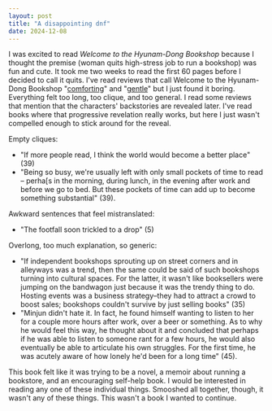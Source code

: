 ```yaml
---
layout: post
title: "A disappointing dnf"
date: 2024-12-08
---
```


I was excited to read *Welcome to the Hyunam-Dong Bookshop* because I thought the premise (woman quits high-stress job to run a bookshop) was fun and cute. It took me two weeks to read the first 60 pages before I decided to call it quits.  I've read reviews that call Welcome to the Hyunam-Dong Bookshop "[comforting](https://catherinerosegunther.com/2023/12/16/review-welcome-to-the-hyunam-dong-bookshop-by-hwang-bo-reum/)" and "[gentle](https://judithmckinnon.com/2024/09/29/book-review-welcome-to-the-hyunam-dong-bookshop-by-huang-bo-reum-a-novel-about-new-beginnings-friendship-and-reading/)" but I just found it boring. Everything felt too long, too clique, and too general. I read some reviews that mention that the characters' backstories are revealed later. I've read books where that progressive revelation really works, but here I just wasn't compelled enough to stick around for the reveal. 

Empty cliques:

- "If more people read, I think the world would become a better place" (39)
- "Being so busy, we're usually left with only small pockets of time to read – perha[s in the morning, during lunch, in the evening after work and before we go to bed. But these pockets of time can add up to become something substantial" (39). 

Awkward sentences that feel mistranslated:

- "The footfall soon trickled to a drop" (5)

Overlong, too much explanation, so generic:

- "If independent bookshops sprouting up on street corners and in alleyways was a trend, then the same could be said of such bookshops turning into cultural spaces. For the latter, it wasn't like booksellers were jumping on the bandwagon just because it was the trendy thing to do. Hosting events was a business strategy–they had to attract a crowd to boost sales; bookshops couldn't survive by just selling books" (35)
- "Minjun didn't hate it. In fact, he found himself wanting to listen to her for a couple more hours after work, over a beer or something. As to why he would feel this way, he thought about it and concluded that perhaps if he was able to listen to someone rant for a few hours, he would also eventually be able to articulate his own struggles. For the first time, he was acutely aware of how lonely he'd been for a long time" (45).

This book felt like it was trying to be a novel, a memoir about running a bookstore, and an encouraging self-help book. I would be interested in reading any one of these individual things. Smooshed all together, though, it wasn't any of these things. This wasn't a book I wanted to continue.

<script data-goatcounter="https://dlog.goatcounter.com/count"
        async src="//gc.zgo.at/count.js"></script>